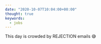 ```yaml
---
date: "2020-10-07T10:04:00+00:00"
thought: true
keywords:
  - jobs
---
```


This day is crowded by REJECTION emails 😅
